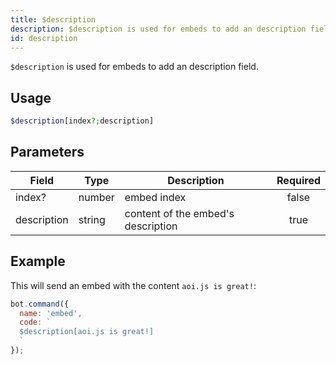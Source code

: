 ```yaml
---
title: $description 
description: $description is used for embeds to add an description field.
id: description
---
```


`$description` is used for embeds to add an description field.

## Usage

```php
$description[index?;description]
```

## Parameters 


| Field       | Type   | Description                        | Required |
| ----------- | ------ | ---------------------------------- |:--------:|
| index?      | number | embed index                        |    false    |
| description | string | content of the embed's description |    true   |


## Example

This will send an embed with the content `aoi.js is great!`:

```javascript
bot.command({
  name: 'embed',
  code: `
  $description[aoi.js is great!]
  `
});
```